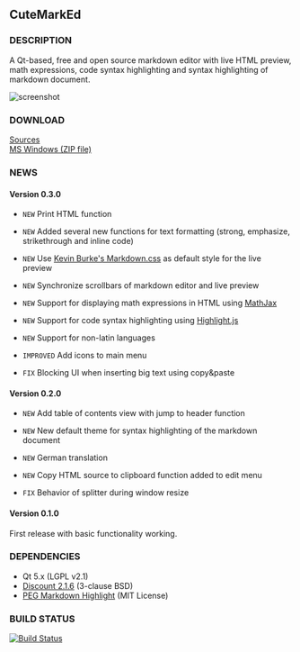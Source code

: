 ## CuteMarkEd


### DESCRIPTION

A Qt-based, free and open source markdown editor with live HTML preview, math expressions, code syntax highlighting and syntax highlighting of markdown document.

![screenshot](https://raw.github.com/cloose/CuteMarkEd/develop/images/screenshot_03.png)

### DOWNLOAD

[Sources](https://bitbucket.org/cloose/cutemarked/downloads/cutemarked-src-0.3.0.tar.gz)  
[MS Windows (ZIP file)](https://bitbucket.org/cloose/cutemarked/downloads/cutemarked-0.3.0.zip)

### NEWS

#### Version 0.3.0

* `NEW`  Print HTML function 
* `NEW`  Added several new functions for text formatting (strong, emphasize, strikethrough and inline code)
* `NEW`  Use [Kevin Burke's Markdown.css](http://kevinburke.bitbucket.org/markdowncss/) as default style for the live preview
* `NEW`  Synchronize scrollbars of markdown editor and live preview  
* `NEW` Support for displaying math expressions in HTML using [MathJax](http://www.mathjax.org/)
* `NEW` Support for code syntax highlighting using [Highlight.js](http://softwaremaniacs.org/soft/highlight/en/)
* `NEW` Support for non-latin languages

* `IMPROVED` Add icons to main menu

* `FIX`  Blocking UI when inserting big text using copy&paste


#### Version 0.2.0

* `NEW`  Add table of contents view with jump to header function  
* `NEW`  New default theme for syntax highlighting of the markdown document
* `NEW`  German translation  
* `NEW`  Copy HTML source to clipboard function added to edit menu  

* `FIX`  Behavior of splitter during window resize


#### Version 0.1.0

First release with basic functionality working. 

### DEPENDENCIES

* Qt 5.x (LGPL v2.1)
* [Discount 2.1.6](http://www.pell.portland.or.us/~orc/Code/discount/) (3-clause BSD)
* [PEG Markdown Highlight](http://hasseg.org/peg-markdown-highlight/) (MIT License)

### BUILD STATUS

[![Build Status](https://travis-ci.org/cloose/CuteMarkEd.png)](https://travis-ci.org/cloose/CuteMarkEd)
